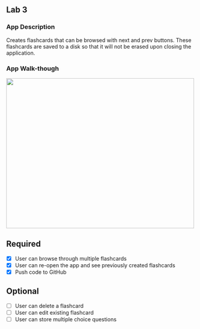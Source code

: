 ## Lab 3

### App Description
Creates flashcards that can be browsed with next and prev buttons. These flashcards are saved to a disk so that it will not be erased upon closing the application.

### App Walk-though

<img src="http://g.recordit.co/E5V8jMPbb8.gif" width=500 height=400><br>


## Required
- [x] User can browse through multiple flashcards
- [x] User can re-open the app and see previously created flashcards
- [x] Push code to GitHub
## Optional
- [ ] User can delete a flashcard
- [ ] User can edit existing flashcard
- [ ] User can store multiple choice questions
